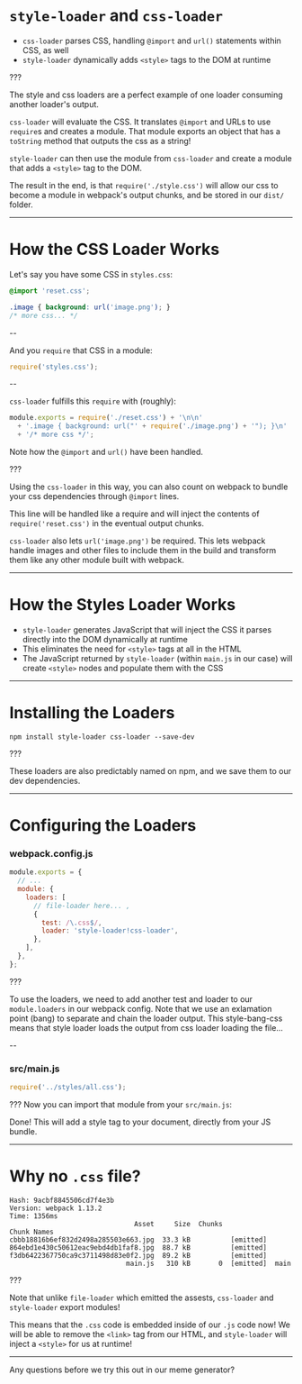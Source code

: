 # `style-loader` and `css-loader`

- `css-loader` parses CSS, handling `@import` and `url()` statements within CSS, as well
- `style-loader` dynamically adds `<style>` tags to the DOM at runtime

???

The style and css loaders are a perfect example of one loader consuming another loader's output.

`css-loader` will evaluate the CSS.  It translates `@import` and URLs to use `require`s and creates a module.  That module exports an object that has a `toString` method that outputs the css as a string!

`style-loader` can then use the module from `css-loader` and create a module that adds a `<style>` tag to the DOM.

The result in the end, is that `require('./style.css')` will allow our css to become a module in webpack's output chunks, and be stored in our `dist/` folder.

---

# How the CSS Loader Works

Let's say you have some CSS in `styles.css`:

```css
@import 'reset.css';

.image { background: url('image.png'); }
/* more css... */
```

--

And you `require` that CSS in a module:

```js
require('styles.css');
```

--

`css-loader` fulfills this `require` with (roughly):

```js
module.exports = require('./reset.css') + '\n\n'
  + '.image { background: url("' + require('./image.png') + '"); }\n'
  + '/* more css */';
```

Note how the `@import` and `url()` have been handled.

???

Using the `css-loader` in this way, you can also count on webpack to bundle your css dependencies through `@import` lines.

This line will be handled like a require and will inject the contents of `require('reset.css')` in the eventual output chunks.

`css-loader` also lets `url('image.png')` be required. This lets webpack handle images and other files to include them in the build and transform them like any other module built with webpack.

---
# How the Styles Loader Works

* `style-loader` generates JavaScript that will inject the CSS it parses directly into the DOM dynamically at runtime
* This eliminates the need for `<style>` tags at all in the HTML
* The JavaScript returned by `style-loader` (within `main.js` in our case) will create `<style>` nodes and populate them with the CSS

---
# Installing the Loaders

```shell
npm install style-loader css-loader --save-dev
```

???

These loaders are also predictably named on npm, and we save them to our dev dependencies.

---

# Configuring the Loaders

### webpack.config.js
```js
module.exports = {
  // ...
  module: {
    loaders: [
      // file-loader here... ,
      {
        test: /\.css$/,
        loader: 'style-loader!css-loader',
      },
    ],
  },
};
```

???

To use the loaders, we need to add another test and loader to our `module.loaders` in our webpack config.  Note that we use an exlamation point (bang) to separate and chain the loader output.  This style-bang-css means that style loader loads the output from css loader loading the file...

--

### src/main.js
```js
require('../styles/all.css');
```

???
Now you can import that module from your `src/main.js`:

Done! This will add a style tag to your document, directly from your JS bundle.

---

# Why no `.css` file?

```
Hash: 9acbf8845506cd7f4e3b
Version: webpack 1.13.2
Time: 1356ms
                               Asset     Size  Chunks             Chunk Names
cbbb18816b6ef832d2498a285503e663.jpg  33.3 kB          [emitted]
864ebd1e430c50612eac9ebd4db1faf8.jpg  88.7 kB          [emitted]
f3db6422367750ca9c3711498d83e0f2.jpg  89.2 kB          [emitted]
                             main.js   310 kB       0  [emitted]  main
```

???

Note that unlike `file-loader` which emitted the assests, `css-loader` and `style-loader` export modules!

This means that the `.css` code is embedded inside of our `.js` code now!  We will be able to remove the `<link>` tag from our HTML, and `style-loader` will inject a `<style>` for us at runtime!

-------

Any questions before we try this out in our meme generator?
